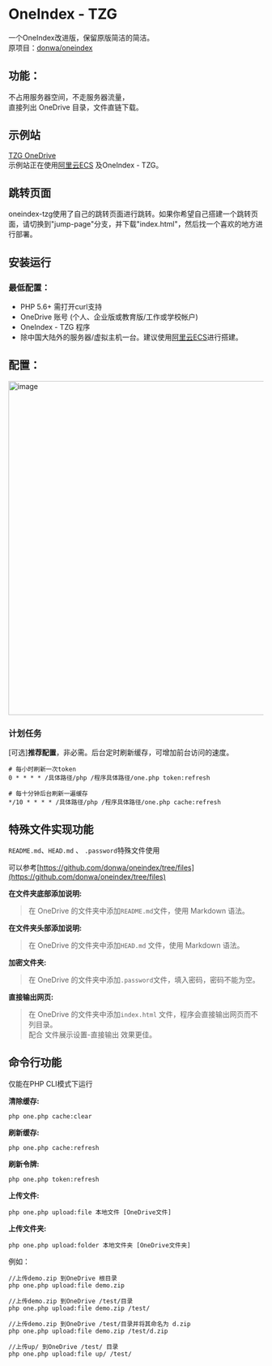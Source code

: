 # OneIndex - TZG
一个OneIndex改进版，保留原版简洁的简洁。   
原项目：[donwa/oneindex](https://github.com/donwa/oneindex)

## 功能：
不占用服务器空间，不走服务器流量，   
直接列出 OneDrive 目录，文件直链下载。  

## 示例站
[TZG OneDrive](https://tzg6.app)   
示例站正在使用[阿里云ECS](https://promotion.aliyun.com/ntms/act/qwbk.html?userCode=4wz5xqgf) 及OneIndex - TZG。

## 跳转页面
oneindex-tzg使用了自己的跳转页面进行跳转。如果你希望自己搭建一个跳转页面，请切换到"jump-page"分支，并下载"index.html"，然后找一个喜欢的地方进行部署。

## 安装运行

### 最低配置：
* PHP 5.6+ 需打开curl支持  
* OneDrive 账号 (个人、企业版或教育版/工作或学校帐户)  
* OneIndex - TZG 程序   
* 除中国大陆外的服务器/虚拟主机一台。建议使用[阿里云ECS](https://promotion.aliyun.com/ntms/act/qwbk.html?userCode=4wz5xqgf)进行搭建。

## 配置：
<img width="658" alt="image" src="https://raw.githubusercontent.com/donwa/oneindex/files/images/install.gif">  

### 计划任务  
[可选]**推荐配置**，非必需。后台定时刷新缓存，可增加前台访问的速度。  
```
# 每小时刷新一次token
0 * * * * /具体路径/php /程序具体路径/one.php token:refresh

# 每十分钟后台刷新一遍缓存
*/10 * * * * /具体路径/php /程序具体路径/one.php cache:refresh
```

## 特殊文件实现功能  
` README.md `、`HEAD.md` 、 `.password`特殊文件使用  

可以参考[https://github.com/donwa/oneindex/tree/files](https://github.com/donwa/oneindex/tree/files)  

**在文件夹底部添加说明:**  
>在 OneDrive 的文件夹中添加` README.md `文件，使用 Markdown 语法。  

**在文件夹头部添加说明:**  
>在 OneDrive 的文件夹中添加`HEAD.md` 文件，使用 Markdown 语法。  

**加密文件夹:**  
>在 OneDrive 的文件夹中添加`.password`文件，填入密码，密码不能为空。  

**直接输出网页:**  
>在 OneDrive 的文件夹中添加`index.html` 文件，程序会直接输出网页而不列目录。  
>配合 文件展示设置-直接输出 效果更佳。  

## 命令行功能  
仅能在PHP CLI模式下运行  

**清除缓存:**  
```
php one.php cache:clear
```
**刷新缓存:**  
```
php one.php cache:refresh
```
**刷新令牌:**  
```
php one.php token:refresh
```
**上传文件:**  
```
php one.php upload:file 本地文件 [OneDrive文件]
```


**上传文件夹:**  
```
php one.php upload:folder 本地文件夹 [OneDrive文件夹]
```

例如：  
```
//上传demo.zip 到OneDrive 根目录  
php one.php upload:file demo.zip  

//上传demo.zip 到OneDrive /test/目录  
php one.php upload:file demo.zip /test/  

//上传demo.zip 到OneDrive /test/目录并将其命名为 d.zip  
php one.php upload:file demo.zip /test/d.zip  

//上传up/ 到OneDrive /test/ 目录  
php one.php upload:file up/ /test/
```
